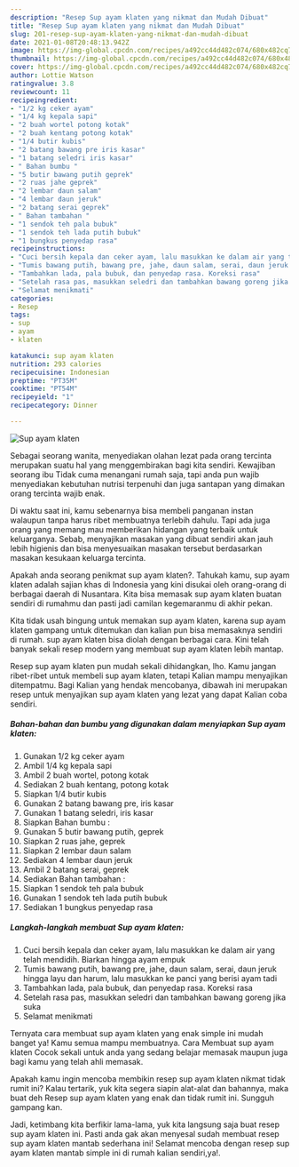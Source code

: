 ```yaml
---
description: "Resep Sup ayam klaten yang nikmat dan Mudah Dibuat"
title: "Resep Sup ayam klaten yang nikmat dan Mudah Dibuat"
slug: 201-resep-sup-ayam-klaten-yang-nikmat-dan-mudah-dibuat
date: 2021-01-08T20:48:13.942Z
image: https://img-global.cpcdn.com/recipes/a492cc44d482c074/680x482cq70/sup-ayam-klaten-foto-resep-utama.jpg
thumbnail: https://img-global.cpcdn.com/recipes/a492cc44d482c074/680x482cq70/sup-ayam-klaten-foto-resep-utama.jpg
cover: https://img-global.cpcdn.com/recipes/a492cc44d482c074/680x482cq70/sup-ayam-klaten-foto-resep-utama.jpg
author: Lottie Watson
ratingvalue: 3.8
reviewcount: 11
recipeingredient:
- "1/2 kg ceker ayam"
- "1/4 kg kepala sapi"
- "2 buah wortel potong kotak"
- "2 buah kentang potong kotak"
- "1/4 butir kubis"
- "2 batang bawang pre iris kasar"
- "1 batang seledri iris kasar"
- " Bahan bumbu "
- "5 butir bawang putih geprek"
- "2 ruas jahe geprek"
- "2 lembar daun salam"
- "4 lembar daun jeruk"
- "2 batang serai geprek"
- " Bahan tambahan "
- "1 sendok teh pala bubuk"
- "1 sendok teh lada putih bubuk"
- "1 bungkus penyedap rasa"
recipeinstructions:
- "Cuci bersih kepala dan ceker ayam, lalu masukkan ke dalam air yang telah mendidih. Biarkan hingga ayam empuk"
- "Tumis bawang putih, bawang pre, jahe, daun salam, serai, daun jeruk hingga layu dan harum, lalu masukkan ke panci yang berisi ayam tadi"
- "Tambahkan lada, pala bubuk, dan penyedap rasa. Koreksi rasa"
- "Setelah rasa pas, masukkan seledri dan tambahkan bawang goreng jika suka"
- "Selamat menikmati"
categories:
- Resep
tags:
- sup
- ayam
- klaten

katakunci: sup ayam klaten 
nutrition: 293 calories
recipecuisine: Indonesian
preptime: "PT35M"
cooktime: "PT54M"
recipeyield: "1"
recipecategory: Dinner

---
```



![Sup ayam klaten](https://img-global.cpcdn.com/recipes/a492cc44d482c074/680x482cq70/sup-ayam-klaten-foto-resep-utama.jpg)

Sebagai seorang wanita, menyediakan olahan lezat pada orang tercinta merupakan suatu hal yang menggembirakan bagi kita sendiri. Kewajiban seorang ibu Tidak cuma menangani rumah saja, tapi anda pun wajib menyediakan kebutuhan nutrisi terpenuhi dan juga santapan yang dimakan orang tercinta wajib enak.

Di waktu  saat ini, kamu sebenarnya bisa membeli panganan instan walaupun tanpa harus ribet membuatnya terlebih dahulu. Tapi ada juga orang yang memang mau memberikan hidangan yang terbaik untuk keluarganya. Sebab, menyajikan masakan yang dibuat sendiri akan jauh lebih higienis dan bisa menyesuaikan masakan tersebut berdasarkan masakan kesukaan keluarga tercinta. 



Apakah anda seorang penikmat sup ayam klaten?. Tahukah kamu, sup ayam klaten adalah sajian khas di Indonesia yang kini disukai oleh orang-orang di berbagai daerah di Nusantara. Kita bisa memasak sup ayam klaten buatan sendiri di rumahmu dan pasti jadi camilan kegemaranmu di akhir pekan.

Kita tidak usah bingung untuk memakan sup ayam klaten, karena sup ayam klaten gampang untuk ditemukan dan kalian pun bisa memasaknya sendiri di rumah. sup ayam klaten bisa diolah dengan berbagai cara. Kini telah banyak sekali resep modern yang membuat sup ayam klaten lebih mantap.

Resep sup ayam klaten pun mudah sekali dihidangkan, lho. Kamu jangan ribet-ribet untuk membeli sup ayam klaten, tetapi Kalian mampu menyajikan ditempatmu. Bagi Kalian yang hendak mencobanya, dibawah ini merupakan resep untuk menyajikan sup ayam klaten yang lezat yang dapat Kalian coba sendiri.

<!--inarticleads1-->

##### Bahan-bahan dan bumbu yang digunakan dalam menyiapkan Sup ayam klaten:

1. Gunakan 1/2 kg ceker ayam
1. Ambil 1/4 kg kepala sapi
1. Ambil 2 buah wortel, potong kotak
1. Sediakan 2 buah kentang, potong kotak
1. Siapkan 1/4 butir kubis
1. Gunakan 2 batang bawang pre, iris kasar
1. Gunakan 1 batang seledri, iris kasar
1. Siapkan  Bahan bumbu :
1. Gunakan 5 butir bawang putih, geprek
1. Siapkan 2 ruas jahe, geprek
1. Siapkan 2 lembar daun salam
1. Sediakan 4 lembar daun jeruk
1. Ambil 2 batang serai, geprek
1. Sediakan  Bahan tambahan :
1. Siapkan 1 sendok teh pala bubuk
1. Gunakan 1 sendok teh lada putih bubuk
1. Sediakan 1 bungkus penyedap rasa




<!--inarticleads2-->

##### Langkah-langkah membuat Sup ayam klaten:

1. Cuci bersih kepala dan ceker ayam, lalu masukkan ke dalam air yang telah mendidih. Biarkan hingga ayam empuk
1. Tumis bawang putih, bawang pre, jahe, daun salam, serai, daun jeruk hingga layu dan harum, lalu masukkan ke panci yang berisi ayam tadi
1. Tambahkan lada, pala bubuk, dan penyedap rasa. Koreksi rasa
1. Setelah rasa pas, masukkan seledri dan tambahkan bawang goreng jika suka
1. Selamat menikmati




Ternyata cara membuat sup ayam klaten yang enak simple ini mudah banget ya! Kamu semua mampu membuatnya. Cara Membuat sup ayam klaten Cocok sekali untuk anda yang sedang belajar memasak maupun juga bagi kamu yang telah ahli memasak.

Apakah kamu ingin mencoba membikin resep sup ayam klaten nikmat tidak rumit ini? Kalau tertarik, yuk kita segera siapin alat-alat dan bahannya, maka buat deh Resep sup ayam klaten yang enak dan tidak rumit ini. Sungguh gampang kan. 

Jadi, ketimbang kita berfikir lama-lama, yuk kita langsung saja buat resep sup ayam klaten ini. Pasti anda gak akan menyesal sudah membuat resep sup ayam klaten mantab sederhana ini! Selamat mencoba dengan resep sup ayam klaten mantab simple ini di rumah kalian sendiri,ya!.

